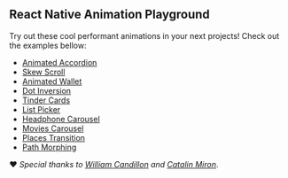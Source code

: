 ## React Native Animation Playground

Try out these cool performant animations in your next projects! Check out the examples bellow:

- [Animated Accordion](./src/screens/AnimatedAccordion)
- [Skew Scroll](./src/screens/SkewScroll)
- [Animated Wallet](./src/screens/AnimatedWallet)
- [Dot Inversion](./src/screens/DotInversion)
- [Tinder Cards](./src/screens/TinderCards)
- [List Picker](./src/screens/ListPicker)
- [Headphone Carousel](./src/screens/HeadphoneCarousel)
- [Movies Carousel](./src/screens/MoviesCarousel)
- [Places Transition](./src/screens/PlacesTransition)
- [Path Morphing](./src/screens/PathMorphing)

:heart: _Special thanks to [William Candillon](https://github.com/wcandillon) and [Catalin Miron](https://github.com/catalinmiron)_.

